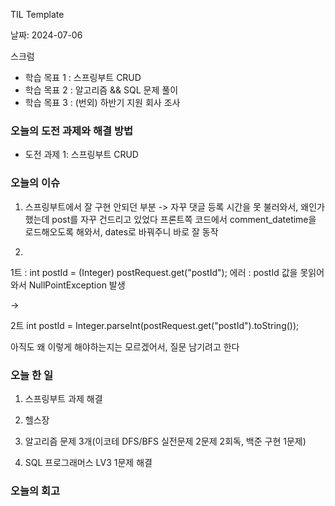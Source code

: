 TIL Template

날짜: 2024-07-06

스크럼
- 학습 목표 1 : 스프링부트 CRUD 
- 학습 목표 2 : 알고리즘 && SQL 문제 풀이
- 학습 목표 3 : (번외) 하반기 지원 회사 조사

### 오늘의 도전 과제와 해결 방법
- 도전 과제 1: 스프링부트 CRUD

### 오늘의 이슈

1. 스프링부트에서 잘 구현 안되던 부분 
-> 자꾸 댓글 등록 시간을 못 불러와서, 왜인가 했는데 post를 자꾸 건드리고 있었다
프론트쪽 코드에서 comment_datetime을 로드해오도록 해와서, dates로 바꿔주니 바로 잘 동작

2. 
1트 :  int postId = (Integer) postRequest.get("postId"); 
에러 : postId 값을 못읽어와서 NullPointException 발생

-> 

2트 int postId = Integer.parseInt(postRequest.get("postId").toString());

아직도 왜 이렇게 해야하는지는 모르겠어서, 질문 남기려고 한다

### 오늘 한 일

1. 스프링부트 과제 해결

2. 헬스장

3. 알고리즘 문제 3개(이코테 DFS/BFS 실전문제 2문제 2회독, 백준 구현 1문제)

4. SQL 프로그래머스 LV3 1문제 해결


### 오늘의 회고


